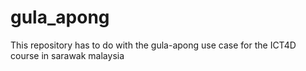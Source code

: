 # gula_apong
This repository has to do with the gula-apong use case for the ICT4D course in sarawak malaysia
